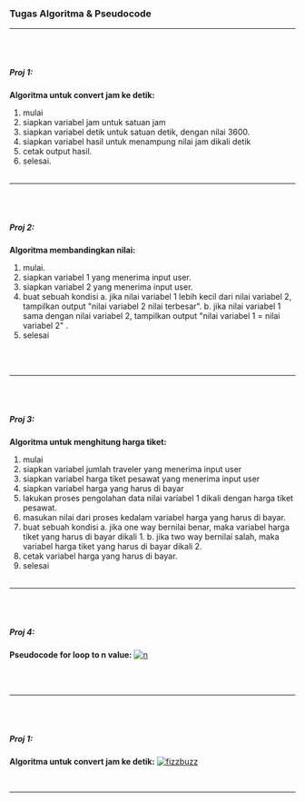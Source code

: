 ### Tugas Algoritma & Pseudocode

---

<br><br>

##### Proj 1:

**Algoritma untuk convert jam ke detik:**

1. mulai
2. siapkan variabel jam untuk satuan jam
3. siapkan variabel detik untuk satuan detik, dengan nilai 3600.
4. siapkan variabel hasil untuk menampung nilai jam dikali detik
5. cetak output hasil.
6. selesai.
   <br><br>

---

<br><br>

##### Proj 2:

**Algoritma membandingkan nilai:**

1. mulai.
2. siapkan variabel 1 yang menerima input user.
3. siapkan variabel 2 yang menerima input user.
4. buat sebuah kondisi
   a. jika nilai variabel 1 lebih kecil dari nilai variabel 2, tampilkan output "nilai variabel 2 nilai terbesar".
   b. jika nilai variabel 1 sama dengan nilai variabel 2, tampilkan output "nilai variabel 1 = nilai variabel 2" .
5. selesai

<br><br>

---

<br><br>

##### Proj 3:

**Algoritma untuk menghitung harga tiket:**

1. mulai
2. siapkan variabel jumlah traveler yang menerima input user
3. siapkan variabel harga tiket pesawat yang menerima input user
4. siapkan variabel harga yang harus di bayar
5. lakukan proses pengolahan data nilai variabel 1 dikali dengan harga tiket pesawat.
6. masukan nilai dari proses kedalam variabel harga yang harus di bayar.
7. buat sebuah kondisi
   a. jika one way bernilai benar, maka variabel harga tiket yang harus di bayar dikali 1.
   b. jika two way bernilai salah, maka variabel harga tiket yang harus di bayar dikali 2.
8. cetak variabel harga yang harus di bayar.
9. selesai
   <br><br>

---

<br><br>

##### Proj 4:

**Pseudocode for loop to n value:**
[![n](<https://github.com/Dmaul0906/assets/blob/main/carbon%20(1).png?raw=true> "n")](<https://github.com/Dmaul0906/assets/blob/main/carbon%20(1).png?raw=true> "n")

<br><br>

---

<br><br>

##### Proj 1:

**Algoritma untuk convert jam ke detik:**
[![fizzbuzz](<https://github.com/Dmaul0906/assets/blob/main/carbon%20(2).png?raw=true> "fizzbuzz")](<https://github.com/Dmaul0906/assets/blob/main/carbon%20(2).png?raw=true> "fizzbuzz")

<br>

---
